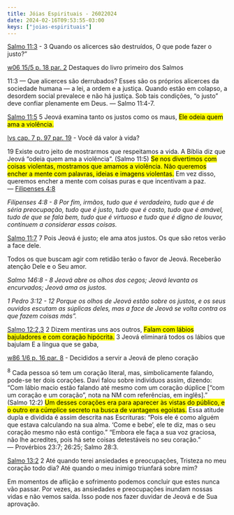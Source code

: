 ```yaml
---
title: Jóias Espirituais - 26022024
date: 2024-02-16T09:53:55-03:00
keys: ["joias-espirituais"]
---
```


[Salmo 11:3](https://www.jw.org/finder?wtlocale=T&pub=nwtsty&srctype=wol&bible=19011003&srcid=share) - 3 Quando os alicerces são destruídos, O que pode fazer o justo?”

<div class='quadro'><a href="https://www.jw.org/finder?wtlocale=T&docid=2006365&srctype=wol&srcid=share&par=15">w06 15/5 p. 18 par. 2</a> Destaques do livro primeiro dos Salmos

11:3 — Que alicerces são derrubados? Esses são os próprios alicerces da sociedade humana — a lei, a ordem e a justiça. Quando estão em colapso, a desordem social prevalece e não há justiça. Sob tais condições, “o justo” deve confiar plenamente em Deus. — Salmo 11:4-7.</div>

[Salmo 11:5](https://www.jw.org/finder?wtlocale=T&pub=nwtsty&srctype=wol&bible=19011005&srcid=share) 5 Jeová examina tanto os justos como os maus, <mark class="green">Ele odeia quem ama a violência.</mark>

<div class='quadro'><a href="https://www.jw.org/finder?wtlocale=T&docid=1102017566&srctype=wol&srcid=share&par=26">lvs cap. 7 p. 97 par. 19</a> - Você dá valor à vida?

19 Existe outro jeito de mostrarmos que respeitamos a vida. A Bíblia diz que Jeová “odeia quem ama a violência”. (Salmo 11:5) <mark class="green">Se nos divertimos com coisas violentas, mostramos que amamos a violência. Não queremos encher a mente com palavras, ideias e imagens violentas.</mark> Em vez disso, queremos encher a mente com coisas puras e que incentivam a paz. — [Filipenses 4:8](https://www.jw.org/finder?wtlocale=T&pub=nwtsty&srctype=wol&bible=50004008&srcid=share)

_Filipenses 4:8 - 8 Por fim, irmãos, tudo que é verdadeiro, tudo que é de séria preocupação, tudo que é justo, tudo que é casto, tudo que é amável, tudo de que se fala bem, tudo que é virtuoso e tudo que é digno de louvor, continuem a considerar essas coisas._

</div>

[Salmo 11:7](https://www.jw.org/finder?wtlocale=T&pub=nwtsty&srctype=wol&bible=19011007&srcid=share) 7 Pois Jeová é justo; ele ama atos justos. Os que são retos verão a face dele.

<div class='quadro'>Todos os que buscam agir com retidão terão o favor de Jeová. Receberão atenção Dele e o Seu amor.

_Salmo 146:8 - 8 Jeová abre os olhos dos cegos; Jeová levanta os encurvados; Jeová ama os justos._

_1 Pedro 3:12 - 12 Porque os olhos de Jeová estão sobre os justos, e os seus ouvidos escutam as súplicas deles, mas a face de Jeová se volta contra os que fazem coisas más”._

</div>

[Salmo 12:2,3](https://wol.jw.org/pt/wol/b/r5/lp-t/nwtsty/19/12#s=2&study=discover&v=19:12:2-19:12:3) 2 Dizem mentiras uns aos outros, <mark>Falam com lábios bajuladores e com coração hipócrita.</mark> 3 Jeová eliminará todos os lábios que bajulam E a língua que se gaba,

<div class='quadro'><a href='https://www.jw.org/finder?wtlocale=T&docid=1986404&srctype=wol&srcid=share&par=11'>w86 1/6 p. 16 par. 8</a> - Decididos a servir a Jeová de pleno coração

<sup>8</sup> Cada pessoa só tem um coração literal, mas, simbolicamente falando, pode-se ter dois corações. Davi falou sobre indivíduos assim, dizendo: “Com lábio macio estão falando até mesmo com um coração dúplice [“com um coração e um coração”, nota na NM com referências, em inglês].” (Salmo 12:2) <mark>Um desses corações era para aparecer às vistas do público, e o outro era cúmplice secreto na busca de vantagens egoístas.</mark> Essa atitude dupla e dividida é assim descrita nas Escrituras: “Pois ele é como alguém que estava calculando na sua alma. ‘Come e bebe’, ele te diz, mas o seu coração mesmo não está contigo.” “Embora ele faça a sua voz graciosa, não lhe acredites, pois há sete coisas detestáveis no seu coração.” — Provérbios 23:7; 26:25; Salmo 28:3.

</div>

[Salmo 13:2](https://www.jw.org/finder?wtlocale=T&pub=nwtsty&srctype=wol&bible=19013002&srcid=share) 2 Até quando terei ansiedades e preocupações, Tristeza no meu coração todo dia? Até quando o meu inimigo triunfará sobre mim?

<div class="quadro">Em momentos de aflição e sofrimento podemos concluir que estes nunca vão passar. Por vezes, as ansiedades e preocupações inundam nossas vidas e não vemos saída. Isso pode nos fazer duvidar de Jeová e de Sua aprovação.</div>
